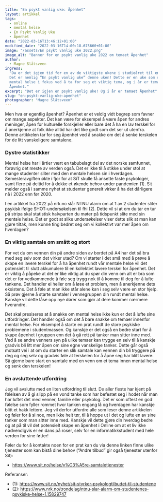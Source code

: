 ```yaml
---
title: "En psykt vanlig uke: Åpenhet"
layout: artikkel
tags:
  - online
  - mental helse
  - En Psykt Vanlig Uke
  - Åpenhet
date: "2022-03-16T13:46:12+01:00"
modified_date: "2022-03-16T14:00:18.675660+01:00"
image: "/assets/En psykt vanlig uke 2022.png"
image_alt: "Banner for en psykt vanlig uke 2022 om temaet Åpenhet"
author:
  - Magne Slåtsveen
ingress:
  "Da er det igjen tid for en av de viktigste ukene i studieåret til en student.
  Det er nemlig “En psykt vanlig uke” denne uken! Dette er en uke som setter
  mental helse i fokus ved å ta for seg et viktig tema, og i år er temaet
  Åpenhet."
excerpt: "Det er igjen en psykt vanlig uke! Og i år er temaet Åpenhet"
slug: "en-psykt-vanlig-uke-apenhet"
photographer: "Magne Slåtsveen"
---
```


Men hva er egentlig åpenhet? Åpenhet er et veldig vidt begrep som favner om
mange aspekter. Det kan være for eksempel å være åpen for andres meninger, åpen
for kulturelle forskjeller eller bare det å ha en lav terskel for å anerkjenne
at folk ikke alltid har det like godt som det ser ut utenfra. Denne artikkelen
tar for seg åpenhet ved å snakke om det å senke terskelen for de litt
vanskeligere samtalene.

### Dystre statistikker

Mental helse har i årtier vært en tabubelagt del av det norske samfunnet,
forøvrig det meste av verden også. Det er ikke til å stikke under stol at mange
studenter sliter med den mentale helsen sin i hverdagen. Semesteravgiften økte i
fjor for at SiT skulle få ansette faste psykologer, samt flere på deltid for å
dekke et økende behov under pandemien (1). Sit melder også i samme nyhet at
studenter generelt virker å ha det dårligere nå i 2022 enn før 2020.

I en artikkel fra 2022 på nrk.no slår NTNU alarm om at 1 av 2 studenter sliter
psykisk ifølge SHOT-undersøkelsen til fhi (2). Dette vil si at om du tar en tur
på stripa skal statistisk halvparten du møter på tidspunkt slite med sin mentale
helse. Det er godt at slike undersøkelser viser dette slik at man kan gjøre
tiltak, men kunne ting bedret seg om vi kollektivt var mer åpen om hverdagen?

### En viktig samtale om smått og stort

For vet du om vennen din på andre siden av bordet på A4 har det så bra med seg
selv som det virker utad? Om vi starter i det små med å prøve å skape en lavere
terskel for å ha åpenhet rundt vår mentale helse vil det potensielt til slutt
akkumulere til en kollektivt lavere terskel for åpenhet. Det er viktig å påpeke
at det er like viktig at du spør din venn om alt er bra som det er for
vedkommende å føle seg trygg nok til å komme til deg for å lufte tankene. Det
handler ei heller om å løse et problem, men å anerkjenne dets eksistens. Det å
føle at man ikke står alene kan i seg selv være en stor hjelp. Så prøv gjerne å
starte samtaler i vennegruppen din rundt mental helse. Kanskje vil dette låse
opp nye dører som gjør at dere kommer nærmere hverandre.

Det skal presiseres at å snakke om mental helse ikke kun er det å lufte sine
utfordringer. Det handler også om det å bare snakke om temaer innenfor mental
helse. For eksempel å starte en prat rundt de store psykiske problemene i
studentmassen. Og kanskje er det også en bedre start for å skape åpenhet i
gruppen enn det å gå rett på tanker man sitter inne med. Ved å se andre venners
syn på ulike temaer kan trygge en selv til å kanskje gradvis bli litt mer åpen
om sine egne vanskelige tanker. Dette går også motsatt vei i at om du starter en
slik samtale kan vennen din bli tryggere på deg og seg selv og gradvis føle at
terskelen for å åpne seg har blitt lavere. Så gjerne bare start en samtale med
en venn om et tema innen mental helse og senk den terskelen!

### En avsluttende utfordring

Jeg vil avslutte med en liten utfordring til slutt. De aller fleste har kjent på
følelsen av å gi slipp på en vond tanke som har befestet seg i hodet når man har
luftet det med venner, familie eller psykolog. Det er som oftest en god følelse
som fyller rommet hvor tanken engang lå og hverdagen har kanskje blitt et hakk
lettere. Jeg vil derfor utfordre alle som leser denne artikkelen og føler for å
si noe, men ikke helt tør, til å hoppe ut i det og lufte en av sine tanker som
man sitter inne med. Kanskje vil dette gjøre din hverdag bedre og at på til vil
det potensielt skape en åpenhet i Online om at et liv ikke nødvendigvis er en
dans på roser, selv for en informatikkstudent med hele verden for sine føtter!

Føler du for å kontakte noen for en prat kan du via denne linken finne ulike
tjenester som kan bistå dine behov (“Andre tilbud” gir også tjenester utenfor
Sit):

- <https://www.sit.no/helse/v%C3%A5re-samtaletjenester>

Referanser:

- (1): <https://www.sit.no/nyhet/sit-styrker-psykologtilbudet-til-studentene>
- (2):
  <https://www.nrk.no/trondelag/ntnu-slar-alarm-om-studentenes-psykiske-helse-1.15829747>
